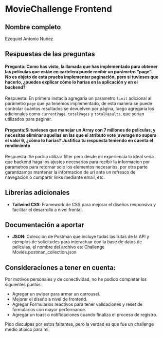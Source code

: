 # MovieChallenge Frontend

## Nombre completo

Ezequiel Antonio Nuñez

## Respuestas de las preguntas

#### Pregunta: Como has visto, la llamada que has implementado para obtener las películas que están en cartelera puede recibir un parámetro “page”. No es objeto de esta prueba implementar paginación, pero si tuvieses que hacerlo, ¿puedes explicar cómo lo harías en la aplicación y en el backend?

Respuesta: En primera instacia agregaria un parametro `limit` adicional al parámetro `page` que ya tenemos implementado, de esta manera se puede controlar cuántos resultados se devuelven por página, luego agregaria los adicionales como `currentPage`, `totalPages` y `totalResults`, que serían utilizados para paginar.

#### Pregunta:Si tuvieses que manejar un Array con 7 millones de películas, y necesitas eliminar aquellas en las que el atributo vote_average no supera el valor 6, ¿cómo lo harías? Justifica tu respuesta teniendo en cuenta el rendimiento

Respuesta: Se podria utilizar filter pero desde mi experiencia lo ideal seria que backend haga los ajustes necesarios para recibir la informacion por parametros para retornar solo los elementos necesarios, por otra parte garantizamos mantener la informacion de url ante un refresco de navegación o compartir links mediante email, etc.

## Librerías adicionales
- **Tailwind CSS**: Framework de CSS para mejorar el diseños responsivo y facilitar el desarrollo a nivel frontal.

## Documentación a aportar
- **JSON**: Colección de Postman que incluye todas las rutas de la API y ejemplos de solicitudes para interactuar con la base de datos de películas, el nombre del archivo es: Challenge Movies.postman_collection.json

## Consideraciones a tener en cuenta:
Por motivos personales y de conectividad, no he podido completar los siguientes puntos:
- Agregar un swiper para armar un carrousel.
- Mejorar el diseño a nivel de frontend.
- Agregar Formularios reactivos para tener validaciones y reset de formularios con mayor performance.
- Agregar un toast o notificaciones cuando finaliza el proceso de registro.

Pido disculpas por estos faltantes, pero la verdad es que fue un challenge medio atípico para mí.